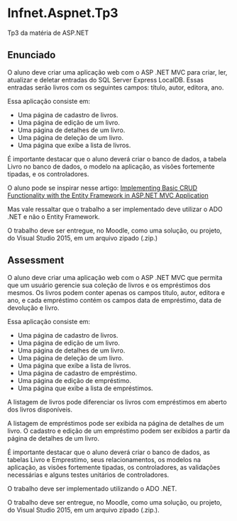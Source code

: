# Infnet.Aspnet.Tp3
Tp3 da matéria de ASP.NET

## Enunciado

O aluno deve criar uma aplicação web com o ASP .NET MVC para criar, ler, atualizar e deletar entradas do SQL Server Express LocalDB. Essas entradas serão livros com os seguintes campos: título, autor, editora, ano.

Essa aplicação consiste em:

- Uma página de cadastro de livros.
- Uma página de edição de um livro.
- Uma página de detalhes de um livro.
- Uma página de deleção de um livro.
- Uma página que exibe a lista de livros.

É importante destacar que o aluno deverá criar o banco de dados, a tabela Livro no banco de dados, o modelo na aplicação, as visões fortemente tipadas, e os controladores.

O aluno pode se inspirar nesse artigo: [Implementing Basic CRUD Functionality with the Entity Framework in ASP.NET MVC Application](https://www.asp.net/mvc/overview/getting-started/getting-started-with-ef-using-mvc/implementing-basic-crud-functionality-with-the-entity-framework-in-asp-net-mvc-application)

Mas vale ressaltar que o trabalho a ser implementado deve utilizar o ADO .NET e não o Entity Framework.

O trabalho deve ser entregue, no Moodle, como uma solução, ou projeto, do Visual Studio 2015, em um arquivo zipado (.zip.)

## Assessment

O aluno deve criar uma aplicação web com o ASP .NET MVC que permita que um usuário gerencie sua coleção de livros e os empréstimos dos mesmos. Os livros podem conter apenas os campos titulo, autor, editora e ano, e cada empréstimo contém os campos data de empréstimo, data de devolução e livro.

Essa aplicação consiste em:

- Uma página de cadastro de livros.
- Uma página de edição de um livro.
- Uma página de detalhes de um livro.
- Uma página de deleção de um livro.
- Uma página que exibe a lista de livros.
- Uma página de cadastro de empréstimo.
- Uma página de edição de empréstimo.
- Uma página que exibe a lista de empréstimos.

A listagem de livros pode diferenciar os livros com empréstimos em aberto dos livros disponíveis.

A listagem de empréstimos pode ser exibida na página de detalhes de um livro. O cadastro e edição de um empréstimo podem ser exibidos a partir da página de detalhes de um livro.

É importante destacar que o aluno deverá criar o banco de dados, as tabelas Livro e Emprestimo, seus relacionamentos, os modelos na aplicação, as visões fortemente tipadas, os controladores, as validações necessárias e alguns testes unitários de controladores.

O trabalho deve ser implementado utilizando o ADO .NET.

O trabalho deve ser entregue, no Moodle, como uma solução, ou projeto, do Visual Studio 2015, em um arquivo zipado (.zip.).
